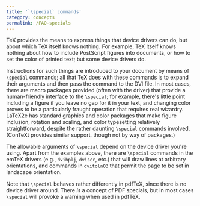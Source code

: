 ```yaml
---
title: '`\special` commands'
category: concepts
permalink: /FAQ-specials
---
```


TeX provides the means to express things that device drivers can
do, but about which TeX itself knows nothing.  For example, TeX
itself knows nothing about how to include PostScript figures into
documents, or how to set the color of printed text; but some device
drivers do.

Instructions for such things are introduced to your document by means
of `\special` commands; all that TeX does with these commands is
to expand their 
arguments and then pass the command to the DVI file.  In most
cases, there are macro packages provided (often with the driver) that
provide a human-friendly interface to the `\special`; for example,
there's little point including a figure if you leave no gap for it in
your text, and changing color proves to be a particularly fraught
operation that requires real wizardry.  LaTeX2e
has standard graphics and color packages that make figure inclusion,
rotation and scaling, and color typesetting relatively
straightforward, despite the rather daunting `\special` commands
involved.  (ConTeXt provides similar support, though not by way of
packages.)

The allowable arguments of `\special` depend on the device driver
you're using.  Apart from the examples above, there are `\special`
commands in the emTeX drivers (e.g., `dvihplj`, `dviscr`,
etc.)&nbsp;that will draw lines at arbitrary orientations, and
commands in `dvitoln03` that permit the page to be set in
landscape orientation.

Note that `\special` behaves rather differently in pdfTeX, since
there is no device driver around.  There _is_ a concept of
PDF specials, but in most cases `\special` will provoke a
warning when used in pdfTeX.

